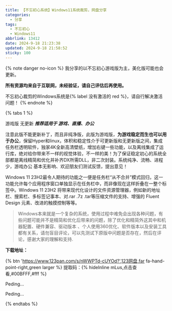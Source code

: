 ```yaml
---
title: 【不忘初心系统】Windows11系统裁剪，网盘分享
categories:
  - 分享
tags:
  - 不忘初心
  - Windows11
abbrlink: 13412
date: 2024-9-18 21:23:38
updated: 2024-9-18 21:58:52
sticky: 100
---
```


{% note danger no-icon %}
我分享的以不忘初心游戏版为主，美化版可能也会更新。

**所有资源均来自于互联网，未经验证，请自己评估后再使用。**

不忘初心裁剪的Windows系统是{% label 没有激活的 red %}，请自行解决激活问题！
{% endnote %}


{% tabs 1 %}
<!-- tab 不忘初心·游戏版 -->
游戏版 无更新 ***推荐适用于 游戏、直播、办公***

注意此版不能更新补丁，而且非纯净版，此版为游戏版，**为游戏稳定而生也可以用于办公**，保留Hyper和linux，体积和稳定性介于可更新版和无更新版之间，集成任务栏透明软件，独家4K全新高清壁纸，增加右键一些功能，以及离线集成了运行库，绝对给你带来不一样的视觉体验，不一样的美！为了保证稳定初心的系统全部都是离线精简和优化并补齐DX所需DLL，非二次封装。系统纯净、流畅、进程少，游戏办公
基本无影响、欢迎朋友们测试反馈，提出意见！

Windows 11 23H2最令人期待的功能之一便是任务栏“从不合并”模式回归，这一功能允许每个应用程序窗口单独显示在任务栏中，而非像现在这样折叠在一整个标签中。Windows 11 23H2 将带来现代化设计的文件资源管理器，例如新的地址栏、搜索栏、多标签记事本、对.rar .7z  .tar等压缩文件的支持、增强的 Fluent Design 元素、改进的触摸控制等等。

> Windows本来就是一个复杂的系统，使用过程中难免会出现各种问题，有些问题可能并不是精简和优化后带来的问题，除了优化和精简外这其中和机器配置、硬件兼容、驱动版本 、个人使用360优化、软件版本以及安装工具都有关系，请勿盲目评论，可以先测试下原版中问题是否存在，然后在评论，感谢大家的理解和支持.

**下载地址：**

{% btn 'https://www.123pan.com/s/nWWPTd-cUYOd?',123网盘,far fa-hand-point-right,green larger %} 提取码：{% hideInline mLus,点击查看,#00BFFF,#fff %}
<!-- endtab -->

<!-- tab 忘初心·美化版 -->
Peding...
<!-- endtab -->

<!-- tab pending -->
Peding...
<!-- endtab -->
{% endtabs %}



